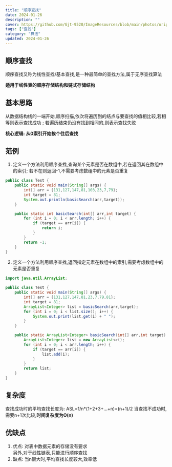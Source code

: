 ```yaml
---
title: "顺序查找"
date: 2024-01-26
description: ""
cover: https://github.com/Gjt-9520/ImageResources/blob/main/photos/original/Ximage50.jpg?raw=true
tags: ["查找"]
category: "算法"
updated: 2024-01-26
---
```


## 顺序查找

顺序查找又称为线性查找/基本查找,是一种最简单的查找方法,属于无序查找算法

**适用于线性表的顺序存储结构和链式存储结构**

## 基本思路 

从数据结构线的一端开始,顺序扫描,依次将遍历到的结点与要查找的值相比较,若相等则表示查找成功 ; 若遍历结束仍没有找到相同的,则表示查找失败

**核心逻辑: 从0索引开始挨个往后查找**

## 范例 

1. 定义一个方法利用顺序查找,查询某个元素是否在数组中,若在返回其在数组中的索引; 若不在则返回-1,不需要考虑数组中的元素是否重复

```java
public class Test {
    public static void main(String[] args) {
        int[] arr = {131,127,147,81,103,23,7,79};
        int target = 81;
        System.out.println(basicSearch(arr,target));
    }

    public static int basicSearch(int[] arr,int target) {
        for (int i = 0; i < arr.length; i++) {
            if (target == arr[i]) {
                return i;
            }
        }
        return -1;
    }
}
```

2. 定义一个方法利用顺序查找,返回指定元素在数组中的索引,需要考虑数组中的元素是否重复

```java
import java.util.ArrayList;

public class Test {
    public static void main(String[] args) {
        int[] arr = {131,127,147,81,23,7,79,81};
        int target = 81;
        ArrayList<Integer> list = basicSearch(arr,target);
        for (int i = 0; i < list.size(); i++) {
            System.out.print(list.get(i) + " ");
        }
    }

    public static ArrayList<Integer> basicSearch(int[] arr,int target) {
        ArrayList<Integer> list = new ArrayList<>();
        for (int i = 0; i < arr.length; i++) {
            if (target == arr[i]) {
                list.add(i);
            }
        }
        return list;
    }
}
```

## 复杂度

查找成功时的平均查找长度为: ASL=1/n*(1+2+3+...+n)=(n+1)/2
当查找不成功时,需要n+1次比较,**时间复杂度为O(n)**     

## 优缺点

1. 优点: 对表中数据元素的存储没有要求   
另外,对于线性链表,只能进行顺序查找   
2. 缺点: 当n很大时,平均查找长度较大,效率低
